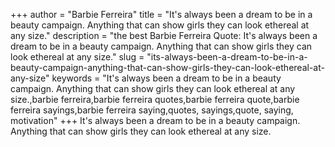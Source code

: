 +++
author = "Barbie Ferreira"
title = "It's always been a dream to be in a beauty campaign. Anything that can show girls they can look ethereal at any size."
description = "the best Barbie Ferreira Quote: It's always been a dream to be in a beauty campaign. Anything that can show girls they can look ethereal at any size."
slug = "its-always-been-a-dream-to-be-in-a-beauty-campaign-anything-that-can-show-girls-they-can-look-ethereal-at-any-size"
keywords = "It's always been a dream to be in a beauty campaign. Anything that can show girls they can look ethereal at any size.,barbie ferreira,barbie ferreira quotes,barbie ferreira quote,barbie ferreira sayings,barbie ferreira saying,quotes, sayings,quote, saying, motivation"
+++
It's always been a dream to be in a beauty campaign. Anything that can show girls they can look ethereal at any size.

